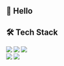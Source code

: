 ## 👋 Hello

## 🛠 Tech Stack

<img src="https://img.shields.io/badge/HTML-000000?style=flat-square&logo=HTML5&logoColor=E34F26"/></a>
<img src="https://img.shields.io/badge/CSS-000000?style=flat-square&logo=CSS3&logoColor=1572B6"/></a>
<img src="https://img.shields.io/badge/JavaScript-000000?style=flat-square&logo=JavaScript&logoColor=F7DF1E"/></a><br />
<img src="https://img.shields.io/badge/Adobe Photoshop-000000?style=flat-square&logo=AdobePhotoshop&logoColor=31A8FF"/></a>
<img src="https://img.shields.io/badge/Adobe Illustrator-000000?style=flat-square&logo=Adobe Illustrator&logoColor=FF9A00"/></a>
